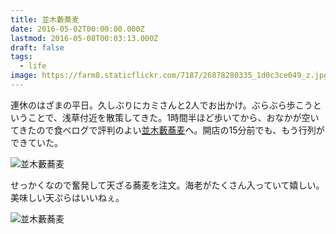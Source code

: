 ```yaml
---
title: 並木藪蕎麦
date: 2016-05-02T00:00:00.000Z
lastmod: 2016-05-08T00:03:13.000Z
draft: false
tags:
  - life
image: https://farm8.staticflickr.com/7187/26878280335_1d0c3ce049_z.jpg
---
```


連休のはざまの平日。久しぶりにカミさんと2人でお出かけ。ぶらぶら歩こうということで、浅草付近を散策してきた。1時間半ほど歩いてから、おなかが空いてきたので食べログで評判のよい[並木藪蕎麦](http://tabelog.com/tokyo/A1311/A131102/13003650/)へ。開店の15分前でも、もう行列ができていた。

![並木藪蕎麦](@/assets/flickr/26605254240.jpg "並木藪蕎麦")

せっかくなので奮発して天ざる蕎麦を注文。海老がたくさん入っていて嬉しい。美味しい天ぷらはいいねぇ。

![並木藪蕎麦](@/assets/flickr/26878280335.jpg "並木藪蕎麦")
